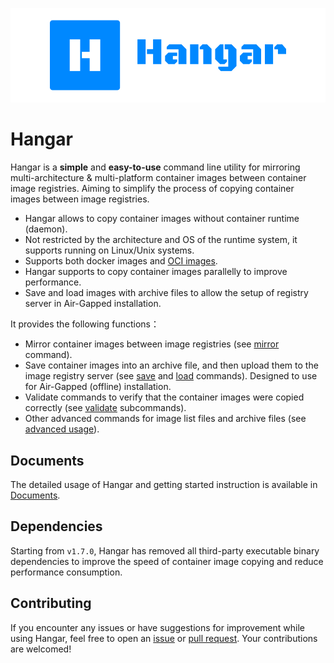 ![](/images/logo.png)

# Hangar

Hangar is a **simple** and **easy-to-use** command line utility for mirroring multi-architecture & multi-platform container images between container image registries. Aiming to simplify the process of copying container images between image registries.

- Hangar allows to copy container images without container runtime (daemon).
- Not restricted by the architecture and OS of the runtime system, it supports running on Linux/Unix systems.
- Supports both docker images and [OCI images](https://github.com/opencontainers/image-spec).
- Hangar supports to copy container images parallelly to improve performance.
- Save and load images with archive files to allow the setup of registry server in Air-Gapped installation.

It provides the following functions：

- Mirror container images between image registries (see [mirror](/docs/mirror/mirror) command).
- Save container images into an archive file, and then upload them to the image registry server (see [save](/docs/save/save) and [load](/docs/load/load) commands). Designed to use for Air-Gapped (offline) installation.
- Validate commands to verify that the container images were copied correctly (see [validate](/docs/advanced-usage/validate) subcommands).
- Other advanced commands for image list files and archive files (see [advanced usage](/docs/advanced-usage/)).

## Documents

The detailed usage of Hangar and getting started instruction is available in [Documents](/docs/).

## Dependencies

Starting from `v1.7.0`, Hangar has removed all third-party executable binary dependencies to improve the speed of container image copying and reduce performance consumption.

## Contributing

If you encounter any issues or have suggestions for improvement while using Hangar, feel free to open an [issue](https://github.com/cnrancher/hangar/issues) or [pull request](https://github.com/cnrancher/hangar/pulls). Your contributions are welcomed!
